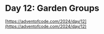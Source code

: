 # Day 12: Garden Groups

[https://adventofcode.com/2024/day/12](https://adventofcode.com/2024/day/12)
